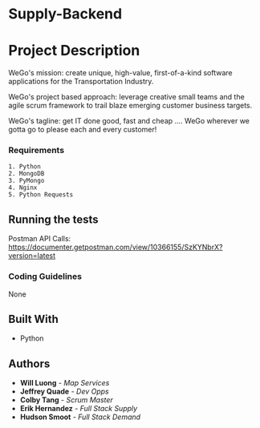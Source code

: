 # Supply-Backend #

# Project Description #

WeGo's mission: create unique, high-value, first-of-a-kind software applications for the Transportation Industry.

WeGo's project based approach: leverage creative small teams and the agile scrum framework to trail blaze emerging customer business targets.

WeGo's tagline: get IT done good, fast and cheap .... WeGo wherever we gotta go to please each and every customer!

### Requirements

```
1. Python
2. MongoDB
3. PyMongo
4. Nginx
5. Python Requests
```

## Running the tests

Postman API Calls: https://documenter.getpostman.com/view/10366155/SzKYNbrX?version=latest

### Coding Guidelines

None

## Built With

* Python

## Authors

* **Will Luong** - *Map Services* 
* **Jeffrey Quade** - *Dev Opps* 
* **Colby Tang** - *Scrum Master* 
* **Erik Hernandez** - *Full Stack Supply* 
* **Hudson Smoot** - *Full Stack Demand* 